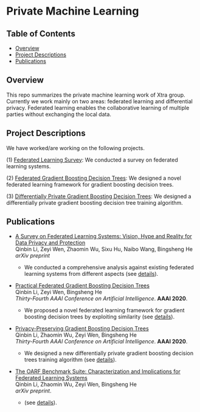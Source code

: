 # Private Machine Learning

## Table of Contents
* [Overview](#overview)
* [Project Descriptions](#project-descriptions)
* [Publications](#publications)

## Overview

This repo summarizes the private machine learning work of Xtra group. Currently we work mainly on two areas: federated learning and differential privacy. Federated learning enables the collaborative learning of multiple parties without exchanging the local data.

## Project Descriptions

We have worked/are working on the following projects.

(1) [Federated Learning Survey](#FL_survey): We conducted a survey on federated learning systems.

(2) [Federated Gradient Boosting Decision Trees](#SimFL): We designed a novel federated learning framework for gradient boosting decision trees.

(3) [Differentially Private Gradient Boosting Decision Trees](#DPBoost): We designed a differentially private gradient boosting decision tree training algorithm.

## Publications

* [A Survey on Federated Learning Systems: Vision, Hype and Reality for Data Privacy and Protection](https://qinbinli.com/files/FLSurvey.pdf) <br>
Qinbin Li, Zeyi Wen, Zhaomin Wu, Sixu Hu, Naibo Wang, Bingsheng He<br>
<i>arXiv preprint</i>
    * We conducted a comprehensive analysis against existing federated learning systems from different aspects (see [details](FL_survey)).

* [Practical Federated Gradient Boosting Decision Trees](https://arxiv.org/abs/1911.04206) <br>
Qinbin Li, Zeyi Wen, Bingsheng He<br>
<i>Thirty-Fourth AAAI Conference on Artificial Intelligence</i>. <b>AAAI 2020</b>.
    * We proposed a novel federated learning framework for gradient boosting decision trees by exploiting similarity (see [details](SimFL)).

* [Privacy-Preserving Gradient Boosting Decision Trees](https://arxiv.org/abs/1911.04209)  <br>
Qinbin Li, Zhaomin Wu, Zeyi Wen, Bingsheng He<br>
<i>Thirty-Fourth AAAI Conference on Artificial Intelligence</i>. <b>AAAI 2020</b>.
    * We designed a new differentially private gradient boosting decision trees training algorithm (see [details](DPBoost)).

* [The OARF Benchmark Suite: Characterization and Implications for Federated Learning Systems](https://arxiv.org/abs/2006.07856)  <br>
Qinbin Li, Zhaomin Wu, Zeyi Wen, Bingsheng He<br>
<i>arXiv preprint</i>.
    *  (see [details](OARF)).

